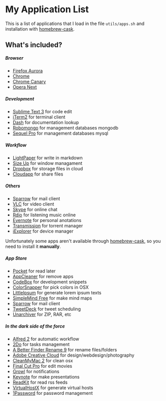 # My Application List

This is a list of applications that I load in the file `utils/apps.sh` and installation with [homebrew-cask](https://github.com/phinze/homebrew-cask).

## What's included?

##### Browser

* [Firefox Aurora](http://www.mozilla.org/en-US/firefox/aurora/)
* [Chrome](https://www.google.com/intl/en/chrome/browser/)
* [Chrome Canary](https://www.google.com/intl/en/chrome/browser/canary.html)
* [Opera Next](http://www.opera.com/computer/next)

##### Development

* [Sublime Text 3](http://www.sublimetext.com/3) for code edit
* [iTerm2](http://www.iterm2.com/#/section/home) for terminal client
* [Dash](http://kapeli.com/) for documentation lookup
* [Robomongo](http://robomongo.org/) for management databases mongodb
* [Sequel Pro](http://www.sequelpro.com/) for management databases mysql

##### Workflow

* [LightPaper](http://clockworkengine.com/lightpaper-mac/) for write in markdown
* [Size Up](http://www.irradiatedsoftware.com/sizeup/) for window managament
* [Dropbox](http://www.dropbox.com/) for storage files in cloud
* [Cloudapp](http://www.dropbox.com/) for share files

##### Others
* [Sparrow](http://sparrowmailapp.com/) for mail client
* [VLC](http://www.videolan.org/vlc/) for video client
* [Skype](http://www.skype.com/pt-br/download-skype/skype-for-computer/) for online chat
* [Rdio](http://www.rdio.com/) for listening music online
* [Evernote](https://evernote.com/) for personal anotations
* [Transmission](http://www.transmissionbt.com/) for torrent manager
* [iExplorer](http://www.macroplant.com/iexplorer/) for device manager

Unfortunately some apps aren't available through [homebrew-cask](https://github.com/phinze/homebrew-cask), so you need to install it **manually**.

##### App Store

* [Pocket](http://getpocket.com/) for read later
* [AppCleaner](http://www.freemacsoft.net/appcleaner/) for remove apps
* [CodeBox](http://www.shpakovski.com/codebox/) for development snippets
* [ColorSnapper](http://colorsnapper.com/) for pick colors in OSX
* [LittleIpsum](http://littleipsum.com/) for generate lorem ipsum texts
* [SimpleMind Free](http://www.simpleapps.eu/simplemind/desktop/osx) for make mind maps
* [Sparrow](http://sparrowmailapp.com/) for mail client
* [TweetDeck](https://itunes.apple.com/us/app/tweetdeck/id485812721?ls=1&mt=12) for tweet scheduling
* [Unarchiver](http://wakaba.c3.cx/s/apps/unarchiver) for ZIP, RAR, etc

##### In the dark side of the force

* [Alfred 2](http://www.alfredapp.com/) for automatic workflow
* [2Do](http://www.2doapp.com/) for tasks management
* [A Better Finder Rename 9](http://www.publicspace.net/ABetterFinderRename/) for rename files/folders
* [Adobe Creative Cloud](http://www.adobe.com/br/products/creativecloud.html) for design/webdesign/photography
* [CleanMyMac 2](http://macpaw.com/cleanmymac) for clean osx
* [Final Cut Pro](http://www.apple.com/br/finalcutpro/) for edit movies
* [Growl](http://growl.info/) for notifications
* [Keynote](https://www.apple.com/br/mac/keynote/) for make presentations
* [ReadKit](http://readkitapp.com/) for read rss feeds
* [VirtualHostX](http://clickontyler.com/virtualhostx/) for generate virtual hosts
* [1Password](https://agilebits.com/onepassword) for password management
